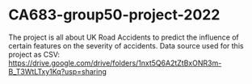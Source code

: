 # CA683-group50-project-2022
The project is all about UK Road Accidents to predict the influence of certain features on the severity of accidents.
Data source used for this project as CSV: https://drive.google.com/drive/folders/1nxt5Q6A2tZtBxONR3m-B_T3WtLTxy1Kq?usp=sharing

